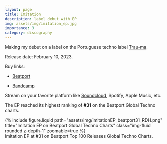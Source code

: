 ```yaml
---
layout: page
title: Imitation
description: label debut with EP
img: assets/img/imitation_ep.jpg
importance: 3
category: discography
---
```


Making my debut on a label on the Portuguese techno label [Trau-ma](https://trau-ma.bandcamp.com/).

Release date: February 10, 2023.

Buy links:

- [Beatport](https://www.beatport.com/release/imitation/3980837)

- [Bandcamp](https://trau-ma.bandcamp.com/album/imitation)

Stream on your favorite platform like [Soundcloud](https://soundcloud.com/trau-ma/sets/andy-ruddh-imitation-ep-trm246), Spotify, Apple Music, etc.

The EP reached its highest ranking of **#31** on the Beatport Global Techno charts.

<div class="row">
    <div class="col-sm mt-3 mt-md-0">
        {% include figure.liquid path="assets/img/imitationEP_beatport31_RDH.png" title="Imitation EP on Beatport Global Techno Charts" class="img-fluid rounded z-depth-1" zoomable=true %}
    </div>
</div>
<div class="caption">
    Imitation EP at #31 on Beatport Top 100 Releases Global Techno Charts.
</div>

